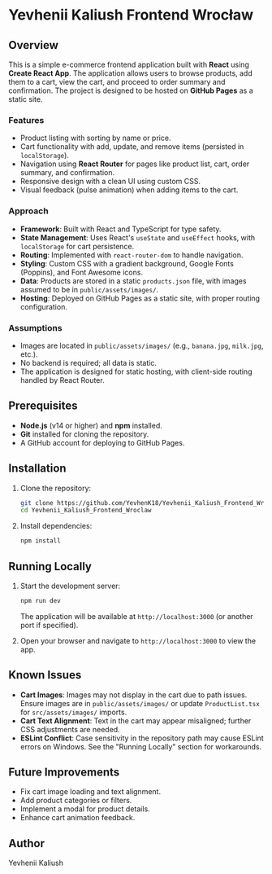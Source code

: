 # Yevhenii Kaliush Frontend Wrocław

## Overview
This is a simple e-commerce frontend application built with **React** using **Create React App**. The application allows users to browse products, add them to a cart, view the cart, and proceed to order summary and confirmation. The project is designed to be hosted on **GitHub Pages** as a static site.

### Features
- Product listing with sorting by name or price.
- Cart functionality with add, update, and remove items (persisted in `localStorage`).
- Navigation using **React Router** for pages like product list, cart, order summary, and confirmation.
- Responsive design with a clean UI using custom CSS.
- Visual feedback (pulse animation) when adding items to the cart.

### Approach
- **Framework**: Built with React and TypeScript for type safety.
- **State Management**: Uses React's `useState` and `useEffect` hooks, with `localStorage` for cart persistence.
- **Routing**: Implemented with `react-router-dom` to handle navigation.
- **Styling**: Custom CSS with a gradient background, Google Fonts (Poppins), and Font Awesome icons.
- **Data**: Products are stored in a static `products.json` file, with images assumed to be in `public/assets/images/`.
- **Hosting**: Deployed on GitHub Pages as a static site, with proper routing configuration.

### Assumptions
- Images are located in `public/assets/images/` (e.g., `banana.jpg`, `milk.jpg`, etc.).
- No backend is required; all data is static.
- The application is designed for static hosting, with client-side routing handled by React Router.

## Prerequisites
- **Node.js** (v14 or higher) and **npm** installed.
- **Git** installed for cloning the repository.
- A GitHub account for deploying to GitHub Pages.

## Installation
1. Clone the repository:
   ```bash
   git clone https://github.com/YevhenK18/Yevhenii_Kaliush_Frontend_Wroclaw.git
   cd Yevhenii_Kaliush_Frontend_Wroclaw
   ```
2. Install dependencies:
   ```bash
   npm install
   ```

## Running Locally
1. Start the development server:
   ```bash
   npm run dev
   ```
   The application will be available at `http://localhost:3000` (or another port if specified).

2. Open your browser and navigate to `http://localhost:3000` to view the app.


## Known Issues
- **Cart Images**: Images may not display in the cart due to path issues. Ensure images are in `public/assets/images/` or update `ProductList.tsx` for `src/assets/images/` imports.
- **Cart Text Alignment**: Text in the cart may appear misaligned; further CSS adjustments are needed.
- **ESLint Conflict**: Case sensitivity in the repository path may cause ESLint errors on Windows. See the "Running Locally" section for workarounds.

## Future Improvements
- Fix cart image loading and text alignment.
- Add product categories or filters.
- Implement a modal for product details.
- Enhance cart animation feedback.

## Author
Yevhenii Kaliush
